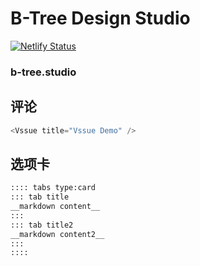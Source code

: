 # B-Tree Design Studio
[![Netlify Status](https://api.netlify.com/api/v1/badges/64316f8c-ae6b-499c-aa23-f49a05868192/deploy-status)](https://app.netlify.com/sites/b-tree-studio/deploys)

### b-tree.studio

## 评论
```js
<Vssue title="Vssue Demo" />
```

## 选项卡
```md
:::: tabs type:card
::: tab title 
__markdown content__
:::
::: tab title2
__markdown content2__
:::
::::
```

